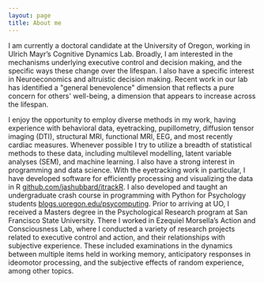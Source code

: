 ```yaml
---
layout: page
title: About me
---
```


I am currently a doctoral candidate at the University of Oregon, working in Ulrich Mayr’s Cognitive Dynamics Lab. Broadly, I am interested in the mechanisms underlying executive control and decision making, and the specific ways these change over the lifespan. I also have a specific interest in Neuroeconomics and altruistic decision making. Recent work in our lab has identified a "general benevolence" dimension that reflects a pure concern for others' well-being, a dimension that appears to increase across the lifespan. 

I enjoy the opportunity to employ diverse methods in my work, having experience with behavioral data, eyetracking, pupillometry, diffusion tensor imaging (DTI), structural MRI, functional MRI, EEG, and most recently cardiac measures. Whenever possible I try to utilize a breadth of statistical methods to these data, including multilevel modelling, latent variable analyses (SEM), and machine learning. I also have a strong interest in programming and data science. With the eyetracking work in particular, I have developed software for efficiently processing and visualizing the data in R [github.com/jashubbard/itrackR](http://github.com/jashubbard/itrackR). I also developed and taught an undergraduate crash course in programming with Python for Psychology students [blogs.uoregon.edu/psycomputing](http://blogs.uoregon.edu/psycomputing).
Prior to arriving at UO, I received a Masters degree in the Psychological Research program at San Francisco State University. There I worked in Ezequiel Morsella’s Action and Consciousness Lab, where I conducted a variety of research projects related to executive control and action, and their relationships with subjective experience. These included examinations in the dynamics between multiple items held in working memory, anticipatory responses in ideomotor processing, and the subjective effects of random experience, among other topics.

